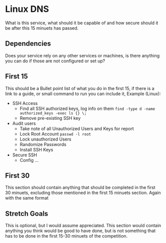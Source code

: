# Linux DNS
What is this service, what should it be capable of and how secure should it be after this 15 minuets has passed.

## Dependencies
Does your service rely on any other services or machines, is there anything you can do if those are not configured or set up?

## First 15
This should be a Bullet point list of what you do in the first 15, if there is a link to a guide, or small command to run you can include it, Example (Linux):

* SSH Access 
    * Find all SSH authorized keys, log info on them
        ```find -type d -name authorized_keys -exec ls {} \;```
    * Remove pre-existing SSH key
* Audit users
    * Take note of all Unauthorized Users and Keys for report
    * Lock Root Account
        ```passwd -l root```
    * Lock unauthorized Users 
    * Randomize Passwords 
    * Install SSH Keys 
* Secure SSH
    * Config ...

## First 30 
This section should contain anything that should be completed in the first 30 minuets, excluding those mentioned in the first 15 minuets section. Again with the same format 

## Stretch Goals
This is optional, but I would assume appreciated. This section would contain anything you think would be good to have done, but is not something that has to be done in the first 15-30 minuets of the competition.